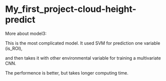 # My_first_project-cloud-height-predict

More about model3:

This is the most complicated model. It used SVM for prediction one variable (is_ROI), 

and then takes it with other environmental variable for training a multivariate CNN.

The performence is better, but takes longer computing time.

